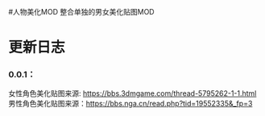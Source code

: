 
#人物美化MOD
整合单独的男女美化贴图MOD

# 更新日志
### 0.0.1：
女性角色美化贴图来源: https://bbs.3dmgame.com/thread-5795262-1-1.html
男性角色美化贴图来源：https://bbs.nga.cn/read.php?tid=19552335&_fp=3
